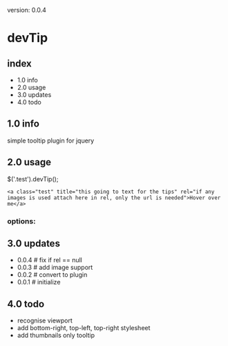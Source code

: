 version: 0.0.4

# devTip
## index
+ 1.0 info
+ 2.0 usage
+ 3.0 updates
+ 4.0 todo

## 1.0 info
simple tooltip plugin for jquery

## 2.0 usage
$('.test').devTip();

```
<a class="test" title="this going to text for the tips" rel="if any images is used attach here in rel, only the url is needed">Hover over me</a>
```

### options:


## 3.0 updates
+ 0.0.4  # fix if rel == null
+ 0.0.3  # add image support
+ 0.0.2  # convert to plugin
+ 0.0.1  # initialize

## 4.0 todo
+ recognise viewport
+ add bottom-right, top-left, top-right stylesheet
+ add thumbnails only tooltip
